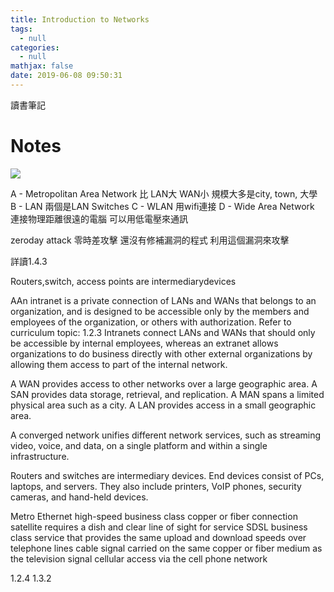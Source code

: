 ```yaml
---
title: Introduction to Networks
tags:
  - null
categories:
  - null
mathjax: false
date: 2019-06-08 09:50:31
---
```


讀書筆記
<!--more-->

# Notes
![](https://i.imgur.com/WFdpZsv.png)

A - Metropolitan Area Network 比 LAN大 WAN小 規模大多是city, town, 大學
B - LAN 兩個是LAN Switches
C - WLAN 用wifi連接
D - Wide Area Network 連接物理距離很遠的電腦 可以用低電壓來通訊

zeroday attack 零時差攻擊 還沒有修補漏洞的程式 利用這個漏洞來攻擊

詳讀1.4.3

Routers,switch, access points are intermediarydevices


AAn intranet is a private connection of LANs and WANs that belongs to an organization, and is designed to be accessible only by the members and employees of the organization, or others with authorization.
Refer to curriculum topic: 1.2.3
Intranets connect LANs and WANs that should only be accessible by internal employees, whereas an extranet allows organizations to do business directly with other external organizations by allowing them access to part of the internal network.


A WAN provides access to other networks over a large geographic area. A SAN provides data storage, retrieval, and replication. A MAN spans a limited physical area such as a city. A LAN provides access in a small geographic area.



A converged network unifies different network services, such as streaming video, voice, and data, on a single platform and within a single infrastructure.


Routers and switches are intermediary devices. End devices consist of PCs, laptops, and servers. They also include printers, VoIP phones, security cameras, and hand-held devices. 


Metro Ethernet high-speed business class copper or fiber connection
satellite requires a dish and clear line of sight for service
SDSL business class service that provides the same upload and download speeds over telephone lines
cable signal carried on the same copper or fiber medium as the television signal
cellular access via the cell phone network

1.2.4
1.3.2